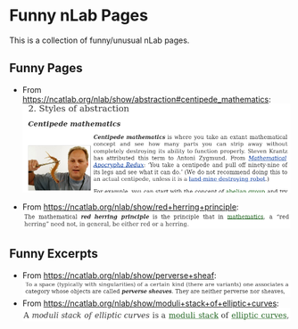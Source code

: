 # Funny nLab Pages
This is a collection of funny/unusual nLab pages.


## Funny Pages

- From https://ncatlab.org/nlab/show/abstraction#centipede_mathematics:
![centipede mathematics](https://raw.githubusercontent.com/Loop-Scheme/Funny-nLab-Pages/master/images/centipede_mathematics.png "centipede mathematics")

- From https://ncatlab.org/nlab/show/red+herring+principle:
![red herring principle](https://raw.githubusercontent.com/Loop-Scheme/Funny-nLab-Pages/master/images/red_herring.png "red herring principle")

## Funny Excerpts

- From https://ncatlab.org/nlab/show/perverse+sheaf:
![perverse sheaves](https://raw.githubusercontent.com/Loop-Scheme/Funny-nLab-Pages/master/images/perverse%20sheaves.png "perverse sheaves")
- From https://ncatlab.org/nlab/show/moduli+stack+of+elliptic+curves:
![moduli stack of elliptic curves](https://raw.githubusercontent.com/Loop-Scheme/Funny-nLab-Pages/master/images/M_ell.png "moduli stack of elliptic curves")
